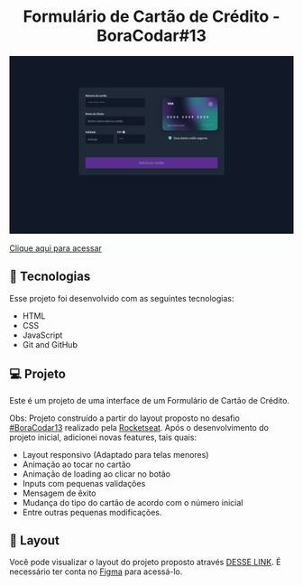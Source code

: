 <h1 align="center"> Formulário de Cartão de Crédito - BoraCodar#13 </h1>

![preview](./.github/preview.png)

[Clique aqui para acessar](https://maik-emanoel.github.io/credit-card-form/)

## 🚀 Tecnologias

Esse projeto foi desenvolvido com as seguintes tecnologias:

- HTML
- CSS
- JavaScript
- Git and GitHub

## 💻 Projeto

Este é um projeto de uma interface de um Formulário de Cartão de Crédito.<br>

Obs: Projeto construído a partir do layout proposto no desafio [#BoraCodar13](https://boracodar.dev/) realizado pela [Rocketseat](https://rocketseat.com.br).
Após o desenvolvimento do projeto inicial, adicionei novas features, tais quais:

- Layout responsivo (Adaptado para telas menores)
- Animação ao tocar no cartão
- Animação de loading ao clicar no botão
- Inputs com pequenas validações
- Mensagem de êxito
- Mudança do tipo do cartão de acordo com o número inicial
- Entre outras pequenas modificações.

## 🔖 Layout

Você pode visualizar o layout do projeto proposto através [DESSE LINK](https://www.figma.com/community/file/1222904930776225825). É necessário ter conta no [Figma](https://figma.com) para acessá-lo.